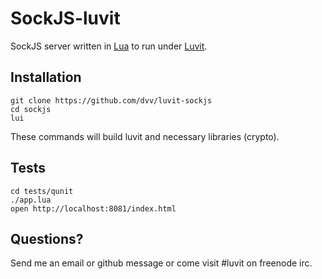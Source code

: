 # SockJS-luvit

SockJS server written in [Lua](http://www.lua.org) to run under [Luvit](https://github.com/creationix/luvit).

## Installation

    git clone https://github.com/dvv/luvit-sockjs
    cd sockjs
    lui

These commands will build luvit and necessary libraries (crypto).

## Tests

    cd tests/qunit
    ./app.lua
    open http://localhost:8081/index.html

## Questions?

Send me an email or github message or come visit #luvit on freenode irc.
